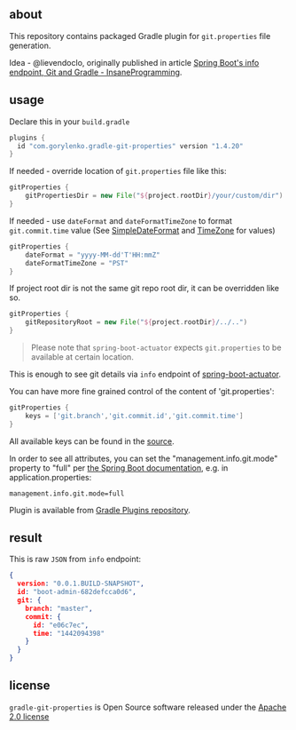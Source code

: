 ## about

This repository contains packaged Gradle plugin for `git.properties` file generation.

Idea - @lievendoclo, originally published in article [Spring Boot's info endpoint, Git and Gradle - InsaneProgramming](http://www.insaneprogramming.be/article/2014/08/15/spring-boot-info-git/).

## usage

Declare this in your `build.gradle`

```groovy
plugins {
  id "com.gorylenko.gradle-git-properties" version "1.4.20"
}
```

If needed - override location of `git.properties` file like this:
```groovy
gitProperties {
    gitPropertiesDir = new File("${project.rootDir}/your/custom/dir")
}
```

If needed - use `dateFormat` and `dateFormatTimeZone` to format `git.commit.time` value (See [SimpleDateFormat](http://docs.oracle.com/javase/7/docs/api/java/text/SimpleDateFormat.html) and [TimeZone](http://docs.oracle.com/javase/7/docs/api/java/util/TimeZone.html) for values)
```groovy
gitProperties {
    dateFormat = "yyyy-MM-dd'T'HH:mmZ"
    dateFormatTimeZone = "PST"
}
```

If project root dir is not the same git repo root dir, it can be overridden like so.
```groovy
gitProperties {
    gitRepositoryRoot = new File("${project.rootDir}/../..")
}
```

> Please note that `spring-boot-actuator` expects `git.properties` to be available at certain location.

This is enough to see git details via `info` endpoint of [spring-boot-actuator](http://docs.spring.io/spring-boot/docs/current/reference/htmlsingle/#production-ready).

You can have more fine grained control of the content of 'git.properties':
```groovy
gitProperties {
    keys = ['git.branch','git.commit.id','git.commit.time']
}
```
All available keys can be found in the [source](https://github.com/n0mer/gradle-git-properties/blob/master/src/main/groovy/com/gorylenko/GitPropertiesPlugin.groovy).

In order to see all attributes, you can set the "management.info.git.mode" property to "full" per [the Spring Boot documentation](https://docs.spring.io/spring-boot/docs/current/reference/html/production-ready-endpoints.html#production-ready-application-info-git), e.g. in application.properties:

`management.info.git.mode=full`

Plugin is available from [Gradle Plugins repository](https://plugins.gradle.org/plugin/com.gorylenko.gradle-git-properties).

## result

This is raw `JSON` from `info` endpoint:

```json
{
  version: "0.0.1.BUILD-SNAPSHOT",
  id: "boot-admin-682defcca0d6",
  git: {
    branch: "master",
    commit: {
      id: "e06c7ec",
      time: "1442094398"
    }
  }
}
```

## license

`gradle-git-properties` is Open Source software released under the [Apache 2.0 license](http://www.apache.org/licenses/LICENSE-2.0.html)
